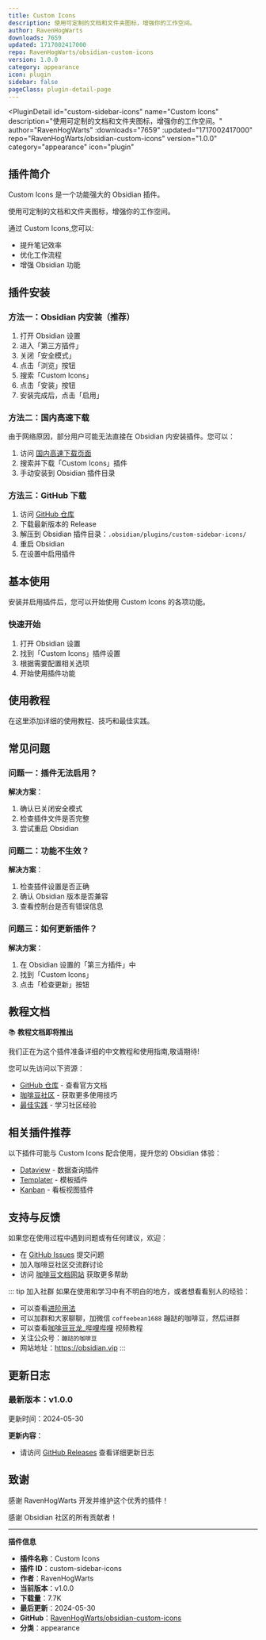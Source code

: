 ```yaml
---
title: Custom Icons
description: 使用可定制的文档和文件夹图标，增强你的工作空间。
author: RavenHogWarts
downloads: 7659
updated: 1717002417000
repo: RavenHogWarts/obsidian-custom-icons
version: 1.0.0
category: appearance
icon: plugin
sidebar: false
pageClass: plugin-detail-page
---
```


<PluginDetail
  id="custom-sidebar-icons"
  name="Custom Icons"
  description="使用可定制的文档和文件夹图标，增强你的工作空间。"
  author="RavenHogWarts"
  :downloads="7659"
  :updated="1717002417000"
  repo="RavenHogWarts/obsidian-custom-icons"
  version="1.0.0"
  category="appearance"
  icon="plugin"
>

<!-- AUTO_GENERATED_START -->
## 插件简介

Custom Icons 是一个功能强大的 Obsidian 插件。

使用可定制的文档和文件夹图标，增强你的工作空间。

通过 Custom Icons,您可以:

- 提升笔记效率
- 优化工作流程
- 增强 Obsidian 功能

<!-- AUTO_GENERATED_END -->

<!-- AUTO_GENERATED_START -->
## 插件安装

### 方法一：Obsidian 内安装（推荐）

1. 打开 Obsidian 设置
2. 进入「第三方插件」
3. 关闭「安全模式」
4. 点击「浏览」按钮
5. 搜索「Custom Icons」
6. 点击「安装」按钮
7. 安装完成后，点击「启用」

### 方法二：国内高速下载

由于网络原因，部分用户可能无法直接在 Obsidian 内安装插件。您可以：

1. 访问 [国内高速下载页面](/zh/documentation/obsidian-plugins-download.html)
2. 搜索并下载「Custom Icons」插件
3. 手动安装到 Obsidian 插件目录

### 方法三：GitHub 下载

1. 访问 [GitHub 仓库](https://github.com/RavenHogWarts/obsidian-custom-icons)
2. 下载最新版本的 Release
3. 解压到 Obsidian 插件目录：`.obsidian/plugins/custom-sidebar-icons/`
4. 重启 Obsidian
5. 在设置中启用插件

## 基本使用

安装并启用插件后，您可以开始使用 Custom Icons 的各项功能。

### 快速开始

1. 打开 Obsidian 设置
2. 找到「Custom Icons」插件设置
3. 根据需要配置相关选项
4. 开始使用插件功能

<!-- AUTO_GENERATED_END -->

<!-- CUSTOM_CONTENT_START:tutorial -->
## 使用教程

在这里添加详细的使用教程、技巧和最佳实践。

<!-- CUSTOM_CONTENT_END:tutorial -->

<!-- SHARED_CONTENT_START -->
## 常见问题

### 问题一：插件无法启用？

**解决方案**：
1. 确认已关闭安全模式
2. 检查插件文件是否完整
3. 尝试重启 Obsidian

### 问题二：功能不生效？

**解决方案**：
1. 检查插件设置是否正确
2. 确认 Obsidian 版本是否兼容
3. 查看控制台是否有错误信息

### 问题三：如何更新插件？

**解决方案**：
1. 在 Obsidian 设置的「第三方插件」中
2. 找到「Custom Icons」
3. 点击「检查更新」按钮

## 教程文档

📚 **教程文档即将推出**

我们正在为这个插件准备详细的中文教程和使用指南,敬请期待!

您可以先访问以下资源：
- [GitHub 仓库](https://github.com/RavenHogWarts/obsidian-custom-icons) - 查看官方文档
- [咖啡豆社区](/zh/bases/) - 获取更多使用技巧
- [最佳实践](/zh/best-practices/) - 学习社区经验

## 相关插件推荐

以下插件可能与 Custom Icons 配合使用，提升您的 Obsidian 体验：

- [Dataview](/zh/plugins/dataview.html) - 数据查询插件
- [Templater](/zh/plugins/templater-obsidian.html) - 模板插件
- [Kanban](/zh/plugins/obsidian-kanban.html) - 看板视图插件

## 支持与反馈

如果您在使用过程中遇到问题或有任何建议，欢迎：

- 在 [GitHub Issues](https://github.com/RavenHogWarts/obsidian-custom-icons/issues) 提交问题
- 加入咖啡豆社区交流群讨论
- 访问 [咖啡豆文档网站](https://obsidian.vip) 获取更多帮助

::: tip 加入社群
如果在使用和学习中有不明白的地方，或者想看看别人的经验：
- 可以查看[进阶用法](/zh/advanced)
- 可以加群和大家聊聊，加微信 `coffeebean1688` 蹦跶的咖啡豆，然后进群
- 可以查看[咖啡豆豆龙_哔哩哔哩](https://space.bilibili.com/618777356) 视频教程
- 关注公众号：`蹦跶的咖啡豆`
- 网站地址：https://obsidian.vip
:::
<!-- SHARED_CONTENT_END -->

<!-- AUTO_GENERATED_START -->
## 更新日志

### 最新版本：v1.0.0

更新时间：2024-05-30

**更新内容**：
- 请访问 [GitHub Releases](https://github.com/RavenHogWarts/obsidian-custom-icons/releases) 查看详细更新日志

## 致谢

感谢 RavenHogWarts 开发并维护这个优秀的插件！

感谢 Obsidian 社区的所有贡献者！

---

**插件信息**
- **插件名称**：Custom Icons
- **插件 ID**：custom-sidebar-icons
- **作者**：RavenHogWarts
- **当前版本**：v1.0.0
- **下载量**：7.7K
- **最后更新**：2024-05-30
- **GitHub**：[RavenHogWarts/obsidian-custom-icons](https://github.com/RavenHogWarts/obsidian-custom-icons)
- **分类**：appearance
<!-- AUTO_GENERATED_END -->

</PluginDetail>

